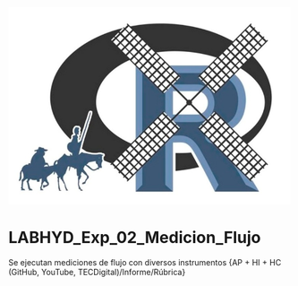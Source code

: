 ![alt test](/R.jpg)

# LABHYD_Exp_02_Medicion_Flujo

Se ejecutan mediciones de flujo con diversos instrumentos {AP + HI + HC (GitHub, YouTube, TECDigital)/Informe/Rúbrica}
